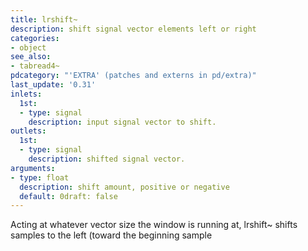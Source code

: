 ```yaml
---
title: lrshift~
description: shift signal vector elements left or right
categories:
- object
see_also:
- tabread4~
pdcategory: "'EXTRA' (patches and externs in pd/extra)"
last_update: '0.31'
inlets:
  1st:
  - type: signal
    description: input signal vector to shift.
outlets:
  1st:
  - type: signal
    description: shifted signal vector.
arguments:
- type: float
  description: shift amount, positive or negative 
  default: 0draft: false
---
```

Acting at whatever vector size the window is running at, lrshift~ shifts samples to the left (toward the beginning sample